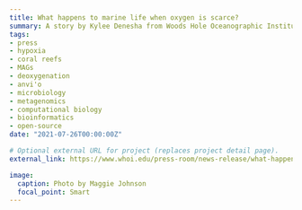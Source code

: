 ```yaml
---
title: What happens to marine life when oxygen is scarce?
summary: A story by Kylee Denesha from Woods Hole Oceanographic Institution about the Bocas del Toro hypoxia study. Photo by  [Maggie Johnson](/authors/maggie-d-johnson/).
tags:
- press
- hypoxia
- coral reefs
- MAGs
- deoxygenation
- anvi'o
- microbiology
- metagenomics
- computational biology
- bioinformatics
- open-source
date: "2021-07-26T00:00:00Z"

# Optional external URL for project (replaces project detail page).
external_link: https://www.whoi.edu/press-room/news-release/what-happens-to-marine-life-when-oxygen-is-scarce/

image:
  caption: Photo by Maggie Johnson
  focal_point: Smart
---
```

